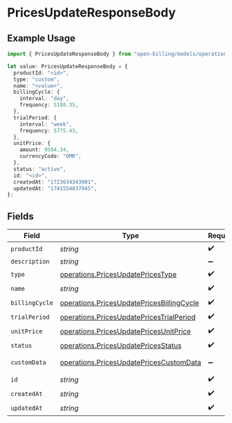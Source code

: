 # PricesUpdateResponseBody

## Example Usage

```typescript
import { PricesUpdateResponseBody } from "open-billing/models/operations";

let value: PricesUpdateResponseBody = {
  productId: "<id>",
  type: "custom",
  name: "<value>",
  billingCycle: {
    interval: "day",
    frequency: 5188.35,
  },
  trialPeriod: {
    interval: "week",
    frequency: 5775.43,
  },
  unitPrice: {
    amount: 9594.34,
    currencyCode: "OMR",
  },
  status: "active",
  id: "<id>",
  createdAt: "1723634343901",
  updatedAt: "1741554837945",
};
```

## Fields

| Field                                                                                                  | Type                                                                                                   | Required                                                                                               | Description                                                                                            |
| ------------------------------------------------------------------------------------------------------ | ------------------------------------------------------------------------------------------------------ | ------------------------------------------------------------------------------------------------------ | ------------------------------------------------------------------------------------------------------ |
| `productId`                                                                                            | *string*                                                                                               | :heavy_check_mark:                                                                                     | N/A                                                                                                    |
| `description`                                                                                          | *string*                                                                                               | :heavy_minus_sign:                                                                                     | N/A                                                                                                    |
| `type`                                                                                                 | [operations.PricesUpdatePricesType](../../models/operations/pricesupdatepricestype.md)                 | :heavy_check_mark:                                                                                     | N/A                                                                                                    |
| `name`                                                                                                 | *string*                                                                                               | :heavy_check_mark:                                                                                     | N/A                                                                                                    |
| `billingCycle`                                                                                         | [operations.PricesUpdatePricesBillingCycle](../../models/operations/pricesupdatepricesbillingcycle.md) | :heavy_check_mark:                                                                                     | N/A                                                                                                    |
| `trialPeriod`                                                                                          | [operations.PricesUpdatePricesTrialPeriod](../../models/operations/pricesupdatepricestrialperiod.md)   | :heavy_check_mark:                                                                                     | N/A                                                                                                    |
| `unitPrice`                                                                                            | [operations.PricesUpdatePricesUnitPrice](../../models/operations/pricesupdatepricesunitprice.md)       | :heavy_check_mark:                                                                                     | N/A                                                                                                    |
| `status`                                                                                               | [operations.PricesUpdatePricesStatus](../../models/operations/pricesupdatepricesstatus.md)             | :heavy_check_mark:                                                                                     | N/A                                                                                                    |
| `customData`                                                                                           | [operations.PricesUpdatePricesCustomData](../../models/operations/pricesupdatepricescustomdata.md)     | :heavy_minus_sign:                                                                                     | Any valid JSON value                                                                                   |
| `id`                                                                                                   | *string*                                                                                               | :heavy_check_mark:                                                                                     | N/A                                                                                                    |
| `createdAt`                                                                                            | *string*                                                                                               | :heavy_check_mark:                                                                                     | N/A                                                                                                    |
| `updatedAt`                                                                                            | *string*                                                                                               | :heavy_check_mark:                                                                                     | N/A                                                                                                    |